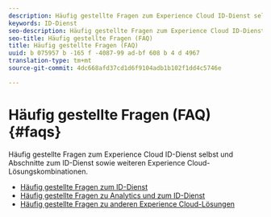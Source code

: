 ```yaml
---
description: Häufig gestellte Fragen zum Experience Cloud ID-Dienst selbst und Abschnitte zum ID-Dienst sowie weiteren Experience Cloud-Lösungskombinationen.
keywords: ID-Dienst
seo-description: Häufig gestellte Fragen zum Experience Cloud ID-Dienst selbst und Abschnitte zum ID-Dienst sowie weiteren Experience Cloud-Lösungskombinationen.
seo-title: Häufig gestellte Fragen (FAQ)
title: Häufig gestellte Fragen (FAQ)
uuid: b 075957 b -165 f -4087-99 ad-bf 608 b 4 d 4967
translation-type: tm+mt
source-git-commit: 4dc668afd37cd1d6f9104adb1b102f1dd4c5746e

---
```



# Häufig gestellte Fragen (FAQ){#faqs}

Häufig gestellte Fragen zum Experience Cloud ID-Dienst selbst und Abschnitte zum ID-Dienst sowie weiteren Experience Cloud-Lösungskombinationen.

* [Häufig gestellte Fragen zum ID-Dienst](mcvid-faq.md)
* [Häufig gestellte Fragen zu Analytics und zum ID-Dienst](mcvid-analytics-faq.md)
* [Häufig gestellte Fragen zu anderen Experience Cloud-Lösungen](mcvid-other-faq.md)
